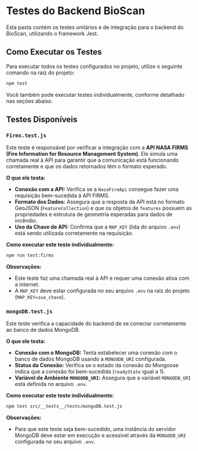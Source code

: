 # Testes do Backend BioScan

Esta pasta contém os testes unitários e de integração para o backend do BioScan, utilizando o framework Jest.

## Como Executar os Testes

Para executar todos os testes configurados no projeto, utilize o seguinte comando na raiz do projeto:

```bash
npm test
```

Você também pode executar testes individualmente, conforme detalhado nas seções abaixo.

## Testes Disponíveis

### `Firms.test.js`

Este teste é responsável por verificar a integração com a **API NASA FIRMS (Fire Information for Resource Management System)**. Ele simula uma chamada real à API para garantir que a comunicação está funcionando corretamente e que os dados retornados têm o formato esperado.

**O que ele testa:**

*   **Conexão com a API:** Verifica se a `NasaFireApi` consegue fazer uma requisição bem-sucedida à API FIRMS.
*   **Formato dos Dados:** Assegura que a resposta da API está no formato GeoJSON (`FeatureCollection`) e que os objetos de `features` possuem as propriedades e estrutura de geometria esperadas para dados de incêndio.
*   **Uso da Chave de API:** Confirma que a `MAP_KEY` (lida do arquivo `.env`) está sendo utilizada corretamente na requisição.

**Como executar este teste individualmente:**

```bash
npm run test:firms
```

**Observações:**

*   Este teste faz uma chamada real à API e requer uma conexão ativa com a internet.
*   A `MAP_KEY` deve estar configurada no seu arquivo `.env` na raiz do projeto (`MAP_KEY=sua_chave`).

### `mongoDB.test.js`

Este teste verifica a capacidade do backend de se conectar corretamente ao banco de dados MongoDB.

**O que ele testa:**

*   **Conexão com o MongoDB:** Tenta estabelecer uma conexão com o banco de dados MongoDB usando a `MONGODB_URI` configurada.
*   **Status da Conexão:** Verifica se o estado da conexão do Mongoose indica que a conexão foi bem-sucedida (`readyState` igual a 1).
*   **Variável de Ambiente `MONGODB_URI`:** Assegura que a variável `MONGODB_URI` está definida no arquivo `.env`.

**Como executar este teste individualmente:**

```bash
npm test src/__tests__/tests/mongoDB.test.js
```

**Observações:**

*   Para que este teste seja bem-sucedido, uma instância do servidor MongoDB deve estar em execução e acessível através da `MONGODB_URI` configurada no seu arquivo `.env`. 
